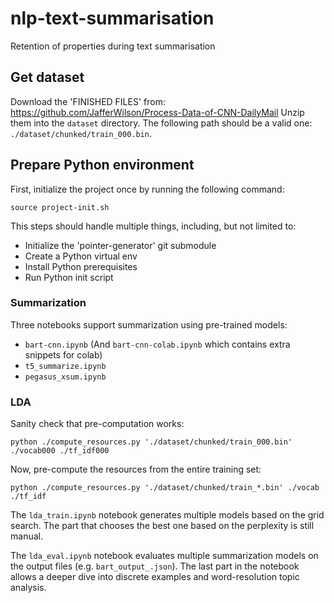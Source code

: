 # nlp-text-summarisation

Retention of properties during text summarisation

## Get dataset

Download the 'FINISHED FILES' from: https://github.com/JafferWilson/Process-Data-of-CNN-DailyMail
Unzip them into the `dataset` directory. The following path should be a valid one: `./dataset/chunked/train_000.bin`.

## Prepare Python environment

First, initialize the project once by running the following command:
```
source project-init.sh
```

This steps should handle multiple things, including, but not limited to:
- Initialize the 'pointer-generator' git submodule
- Create a Python virtual env
- Install Python prerequisites
- Run Python init script

### Summarization

Three notebooks support summarization using pre-trained models:

- `bart-cnn.ipynb` (And `bart-cnn-colab.ipynb` which contains extra snippets for colab)
- `t5_summarize.ipynb`
- `pegasus_xsum.ipynb`

### LDA

Sanity check that pre-computation works:
```
python ./compute_resources.py './dataset/chunked/train_000.bin' ./vocab000 ./tf_idf000
```

Now, pre-compute the resources from the entire training set:
```
python ./compute_resources.py './dataset/chunked/train_*.bin' ./vocab ./tf_idf
```

The `lda_train.ipynb` notebook generates multiple models based on the grid search. The part that chooses the best one based on the perplexity is still manual.

The `lda_eval.ipynb` notebook evaluates multiple summarization models on the output files (e.g. `bart_output_.json`). The last part in the notebook allows a deeper dive into discrete examples and word-resolution topic analysis.